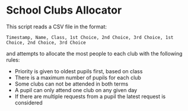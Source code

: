 # School Clubs Allocator

This script reads a CSV file in the format: 

```Timestamp, Name, Class, 1st Choice, 2nd Choice, 3rd Choice, 1st Choice, 2nd Choice, 3rd Choice```

and attempts to allocate the most people to each club with the following rules:

* Priority is given to oldest pupils first, based on class
* There is a maximum number of pupils for each club
* Some clubs can not be attended in both terms
* A pupil can only attend one club on any given day
* If there are multiple requests from a pupil the latest request is considered  
